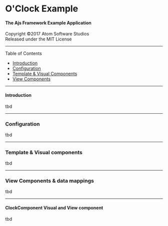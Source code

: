 # O'Clock Example
#### The Ajs Framework Example Application

Copyright &copy;2017 Atom Software Studios<br>
Released under the MIT License

---

Table of Contents

- [Introduction](#introduction)
- [Configuration](#configuration)
- [Template & Visual Components](#template-visual-components)
- [View Components](#view-components)

---

#### Introduction

tbd

---

### Configuration

tbd

---

### Template & Visual components

tbd

---

### View Components & data mappings

tbd

---

#### ClockComponent Visual and View component

tbd